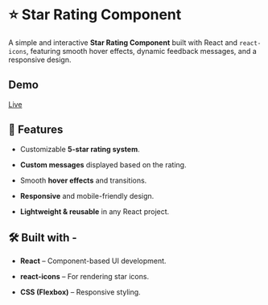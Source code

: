 # ⭐ Star Rating Component

A simple and interactive **Star Rating Component** built with React and `react-icons`, featuring smooth hover effects, dynamic feedback messages, and a responsive design.

## Demo

[Live](https://react-star-rating-component.netlify.app/)

## 🚀 Features

- Customizable **5-star rating system**.
  
- **Custom messages** displayed based on the rating.

- Smooth **hover effects** and transitions.

- **Responsive** and mobile-friendly design.

- **Lightweight & reusable** in any React project.

## 🛠️ Built with -

- **React** – Component-based UI development.
  
- **react-icons** – For rendering star icons.

- **CSS (Flexbox)** – Responsive styling.
